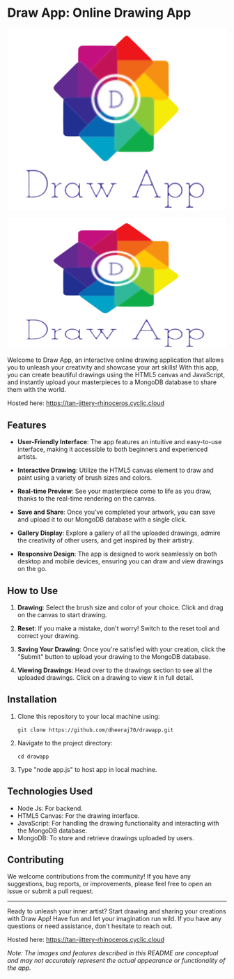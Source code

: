 # Draw App: Online Drawing App

![Draw n' Upload Demo](drawApp_t.png)
<p align="center">
  <img src="drawApp_t.png" width="750px" height="300px"/></p>

Welcome to Draw App, an interactive online drawing application that allows you to unleash your creativity and showcase your art skills! With this app, you can create beautiful drawings using the HTML5 canvas and JavaScript, and instantly upload your masterpieces to a MongoDB database to share them with the world.

Hosted here: https://tan-jittery-rhinoceros.cyclic.cloud

## Features

- **User-Friendly Interface**: The app features an intuitive and easy-to-use interface, making it accessible to both beginners and experienced artists.

- **Interactive Drawing**: Utilize the HTML5 canvas element to draw and paint using a variety of brush sizes and colors.

- **Real-time Preview**: See your masterpiece come to life as you draw, thanks to the real-time rendering on the canvas.

- **Save and Share**: Once you've completed your artwork, you can save and upload it to our MongoDB database with a single click.

- **Gallery Display**: Explore a gallery of all the uploaded drawings, admire the creativity of other users, and get inspired by their artistry.

- **Responsive Design**: The app is designed to work seamlessly on both desktop and mobile devices, ensuring you can draw and view drawings on the go.

## How to Use

1. **Drawing**: Select the brush size and color of your choice. Click and drag on the canvas to start drawing.

2. **Reset**: If you make a mistake, don't worry! Switch to the reset tool and correct your drawing.

3. **Saving Your Drawing**: Once you're satisfied with your creation, click the "Submit" button to upload your drawing to the MongoDB database.

4. **Viewing Drawings**: Head over to the drawings section to see all the uploaded drawings. Click on a drawing to view it in full detail.

## Installation

1. Clone this repository to your local machine using:

   ```
   git clone https://github.com/dheeraj70/drawapp.git
   ```

2. Navigate to the project directory:

   ```
   cd drawapp
   ```

3. Type "node app.js" to host app in local machine.

## Technologies Used
- Node Js: For backend.
- HTML5 Canvas: For the drawing interface.
- JavaScript: For handling the drawing functionality and interacting with the MongoDB database.
- MongoDB: To store and retrieve drawings uploaded by users.

## Contributing

We welcome contributions from the community! If you have any suggestions, bug reports, or improvements, please feel free to open an issue or submit a pull request.


---

Ready to unleash your inner artist? Start drawing and sharing your creations with Draw App! Have fun and let your imagination run wild. If you have any questions or need assistance, don't hesitate to reach out.

Hosted here: https://tan-jittery-rhinoceros.cyclic.cloud

*Note: The images and features described in this README are conceptual and may not accurately represent the actual appearance or functionality of the app.*

